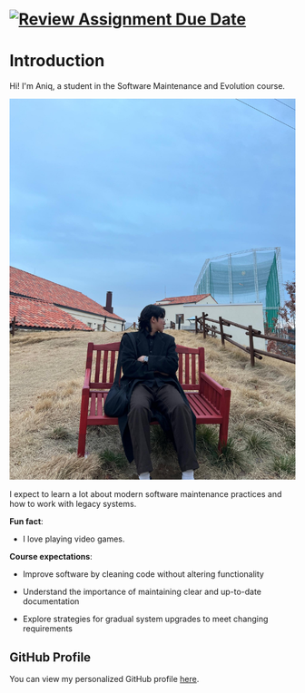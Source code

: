 [![Review Assignment Due Date](https://classroom.github.com/assets/deadline-readme-button-22041afd0340ce965d47ae6ef1cefeee28c7c493a6346c4f15d667ab976d596c.svg)](https://classroom.github.com/a/O-1AGqKT)
=======
# Introduction 

Hi! I'm Aniq, a student in the Software Maintenance and Evolution course.  

![My Image](https://github.com/SoftwareMaintenanceEvolution/tutorial-1-awgkuaaniq/blob/profile-upload/WhatsApp%20Image%202024-10-09%20at%201.09.08%20AM.jpeg)

I expect to learn a lot about modern software maintenance practices and how to work with legacy systems.

**Fun fact**: 

- I love playing video games.

**Course expectations**:

- Improve software by cleaning code without altering functionality

- Understand the importance of maintaining clear and up-to-date documentation

- Explore strategies for gradual system upgrades to meet changing requirements

## GitHub Profile 
You can view my personalized GitHub profile 
[here](https://github.com/awgkuaaniq).